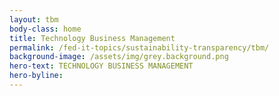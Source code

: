 ```yaml
---
layout: tbm
body-class: home
title: Technology Business Management
permalink: /fed-it-topics/sustainability-transparency/tbm/
background-image: /assets/img/grey.background.png
hero-text: TECHNOLOGY BUSINESS MANAGEMENT
hero-byline: 
---
```

